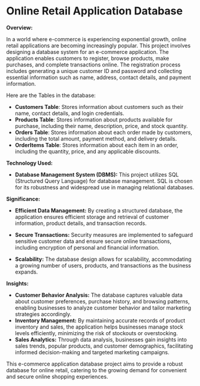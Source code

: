 # Online Retail Application Database
**Overview:**

In a world where e-commerce is experiencing exponential growth, online retail applications are becoming increasingly popular. This project involves designing a database system for an e-commerce application. The application enables customers to register, browse products, make purchases, and complete transactions online. The registration process includes generating a unique customer ID and password and collecting essential information such as name, address, contact details, and payment information.

Here are the Tables in the database:   
  - **Customers Table**: Stores information about customers such as their name, contact details, and login credentials.
  - **Products Table**: Stores information about products available for purchase, including their name, description, price, and stock quantity.
  - **Orders Table**: Stores information about each order made by customers, including the total amount, payment method, and delivery details.
  - **OrderItems Table**: Stores information about each item in an order, including the quantity, price, and any applicable discounts.

**Technology Used:**
- **Database Management System (DBMS):** This project utilizes SQL (Structured Query Language) for database management. SQL is chosen for its robustness and widespread use in managing relational databases.

**Significance:**
- **Efficient Data Management:** By creating a structured database, the application ensures efficient storage and retrieval of customer information, product details, and transaction records.

- **Secure Transactions:** Security measures are implemented to safeguard sensitive customer data and ensure secure online transactions, including encryption of personal and financial information.
- **Scalability:** The database design allows for scalability, accommodating a growing number of users, products, and transactions as the business expands.

**Insights:**
- **Customer Behavior Analysis:** The database captures valuable data about customer preferences, purchase history, and browsing patterns, enabling businesses to analyze customer behavior and tailor marketing strategies accordingly.
- **Inventory Management:** By maintaining accurate records of product inventory and sales, the application helps businesses manage stock levels efficiently, minimizing the risk of stockouts or overstocking.
- **Sales Analytics:** Through data analysis, businesses gain insights into sales trends, popular products, and customer demographics, facilitating informed decision-making and targeted marketing campaigns.

This e-commerce application database project aims to provide a robust database for online retail, catering to the growing demand for convenient and secure online shopping experiences.

